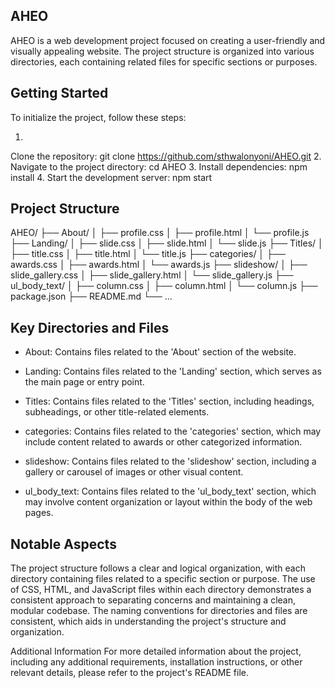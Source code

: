## AHEO
AHEO is a web development project focused on creating a user-friendly and visually appealing website. The project structure is organized into various directories, each containing related files for specific sections or purposes.

## Getting Started
To initialize the project, follow these steps:

1.
Clone the repository: git clone https://github.com/sthwalonyoni/AHEO.git
2.
Navigate to the project directory: cd AHEO
3.
Install dependencies: npm install
4.
Start the development server: npm start

## Project Structure

AHEO/
├── About/
│   ├── profile.css
│   ├── profile.html
│   └── profile.js
├── Landing/
│   ├── slide.css
│   ├── slide.html
│   └── slide.js
├── Titles/
│   ├── title.css
│   ├── title.html
│   └── title.js
├── categories/
│   ├── awards.css
│   ├── awards.html
│   └── awards.js
├── slideshow/
│   ├── slide_gallery.css
│   ├── slide_gallery.html
│   └── slide_gallery.js
├── ul_body_text/
│   ├── column.css
│   ├── column.html
│   └── column.js
├── package.json
├── README.md
└── ...

## Key Directories and Files 
 * About: Contains files related to the 'About' section of the website.

* Landing: Contains files related to the 'Landing' section, which serves as the main page or entry point.

* Titles: Contains files related to the 'Titles' section, including headings, subheadings, or other title-related elements.

* categories: Contains files related to the 'categories' section, which may include content related to awards or other categorized information.

* slideshow: Contains files related to the 'slideshow' section, including a gallery or carousel of images or other visual content.

* ul_body_text: Contains files related to the 'ul_body_text' section, which may involve content organization or layout within the body of the web pages.


## Notable Aspects
The project structure follows a clear and logical organization, with each directory containing files related to a specific section or purpose.
The use of CSS, HTML, and JavaScript files within each directory demonstrates a consistent approach to separating concerns and maintaining a clean, modular codebase.
The naming conventions for directories and files are consistent, which aids in understanding the project's structure and organization.


Additional Information
For more detailed information about the project, including any additional requirements, installation instructions, or other relevant details, please refer to the project's README file.
